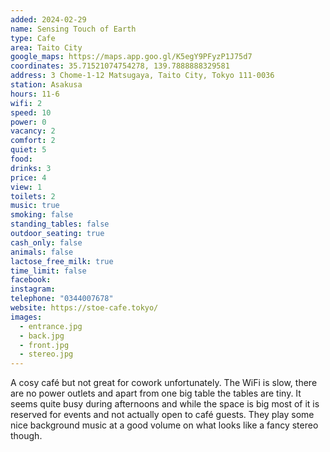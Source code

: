 ```yaml
---
added: 2024-02-29
name: Sensing Touch of Earth
type: Cafe
area: Taito City
google_maps: https://maps.app.goo.gl/K5egY9PFyzP1J75d7
coordinates: 35.71521074754278, 139.7888888329581
address: 3 Chome-1-12 Matsugaya, Taito City, Tokyo 111-0036
station: Asakusa
hours: 11-6
wifi: 2
speed: 10
power: 0
vacancy: 2
comfort: 2
quiet: 5
food:
drinks: 3
price: 4
view: 1
toilets: 2
music: true
smoking: false
standing_tables: false
outdoor_seating: true
cash_only: false
animals: false
lactose_free_milk: true
time_limit: false
facebook:
instagram:
telephone: "0344007678"
website: https://stoe-cafe.tokyo/
images:
  - entrance.jpg
  - back.jpg
  - front.jpg
  - stereo.jpg
---
```


A cosy café but not great for cowork unfortunately. The WiFi is slow, there are no power outlets and apart from one big table the tables are tiny. It seems quite busy during afternoons and while the space is big most of it is reserved for events and not actually open to café guests. They play some nice background music at a good volume on what looks like a fancy stereo though.

